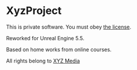 # XyzProject

This is private software. You must obey [the license](LICENSE).

Reworked for Unreal Engine 5.5.

Based on home works from online courses.

All rights belong to [XYZ Media](https://www.school-xyz.com/gamecode)





